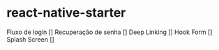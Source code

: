 # react-native-starter

Fluxo de login []
Recuperação de senha []
Deep Linking []
Hook Form []
Splash Screen []
